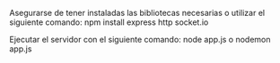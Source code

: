 Asegurarse de tener instaladas las bibliotecas necesarias o utilizar el siguiente comando:
  npm install express http socket.io

Ejecutar el servidor con el siguiente comando:
  node app.js o nodemon app.js

